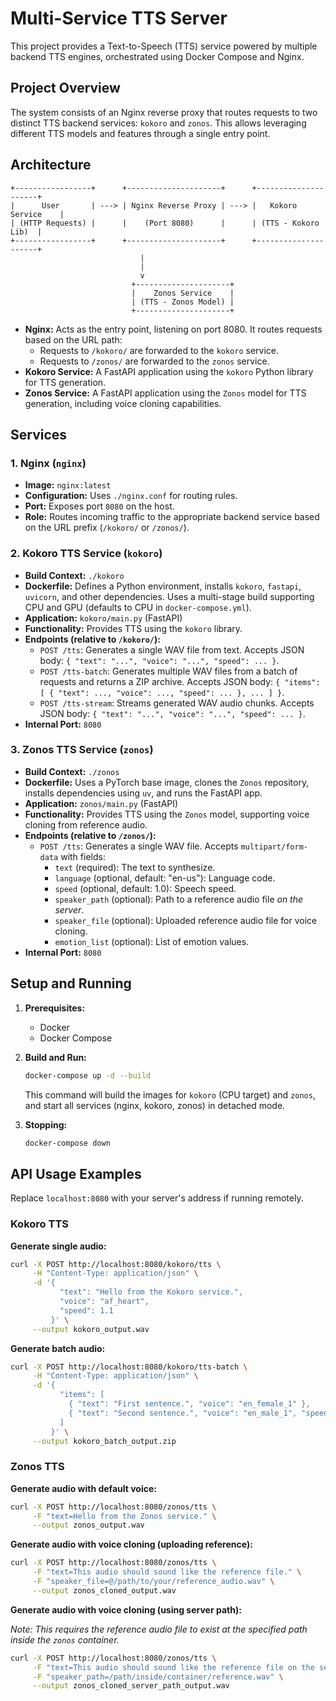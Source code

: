 # Multi-Service TTS Server

This project provides a Text-to-Speech (TTS) service powered by multiple backend TTS engines, orchestrated using Docker Compose and Nginx.

## Project Overview

The system consists of an Nginx reverse proxy that routes requests to two distinct TTS backend services: `kokoro` and `zonos`. This allows leveraging different TTS models and features through a single entry point.

## Architecture

```
+-----------------+      +---------------------+      +---------------------+
|      User       | ---> | Nginx Reverse Proxy | ---> |   Kokoro Service    |
| (HTTP Requests) |      |    (Port 8080)      |      | (TTS - Kokoro Lib)  |
+-----------------+      +---------------------+      +---------------------+
                             |
                             |
                             v
                           +---------------------+
                           |    Zonos Service    |
                           | (TTS - Zonos Model) |
                           +---------------------+
```

-   **Nginx:** Acts as the entry point, listening on port 8080. It routes requests based on the URL path:
    -   Requests to `/kokoro/` are forwarded to the `kokoro` service.
    -   Requests to `/zonos/` are forwarded to the `zonos` service.
-   **Kokoro Service:** A FastAPI application using the `kokoro` Python library for TTS generation.
-   **Zonos Service:** A FastAPI application using the `Zonos` model for TTS generation, including voice cloning capabilities.

## Services

### 1. Nginx (`nginx`)

-   **Image:** `nginx:latest`
-   **Configuration:** Uses `./nginx.conf` for routing rules.
-   **Port:** Exposes port `8080` on the host.
-   **Role:** Routes incoming traffic to the appropriate backend service based on the URL prefix (`/kokoro/` or `/zonos/`).

### 2. Kokoro TTS Service (`kokoro`)

-   **Build Context:** `./kokoro`
-   **Dockerfile:** Defines a Python environment, installs `kokoro`, `fastapi`, `uvicorn`, and other dependencies. Uses a multi-stage build supporting CPU and GPU (defaults to CPU in `docker-compose.yml`).
-   **Application:** `kokoro/main.py` (FastAPI)
-   **Functionality:** Provides TTS using the `kokoro` library.
-   **Endpoints (relative to `/kokoro/`):**
    -   `POST /tts`: Generates a single WAV file from text. Accepts JSON body: `{ "text": "...", "voice": "...", "speed": ... }`.
    -   `POST /tts-batch`: Generates multiple WAV files from a batch of requests and returns a ZIP archive. Accepts JSON body: `{ "items": [ { "text": ..., "voice": ..., "speed": ... }, ... ] }`.
    -   `POST /tts-stream`: Streams generated WAV audio chunks. Accepts JSON body: `{ "text": "...", "voice": "...", "speed": ... }`.
-   **Internal Port:** `8080`

### 3. Zonos TTS Service (`zonos`)

-   **Build Context:** `./zonos`
-   **Dockerfile:** Uses a PyTorch base image, clones the `Zonos` repository, installs dependencies using `uv`, and runs the FastAPI app.
-   **Application:** `zonos/main.py` (FastAPI)
-   **Functionality:** Provides TTS using the `Zonos` model, supporting voice cloning from reference audio.
-   **Endpoints (relative to `/zonos/`):**
    -   `POST /tts`: Generates a single WAV file. Accepts `multipart/form-data` with fields:
        -   `text` (required): The text to synthesize.
        -   `language` (optional, default: "en-us"): Language code.
        -   `speed` (optional, default: 1.0): Speech speed.
        -   `speaker_path` (optional): Path to a reference audio file *on the server*.
        -   `speaker_file` (optional): Uploaded reference audio file for voice cloning.
        -   `emotion_list` (optional): List of emotion values.
-   **Internal Port:** `8080`

## Setup and Running

1.  **Prerequisites:**
    -   Docker
    -   Docker Compose

2.  **Build and Run:**
    ```bash
    docker-compose up -d --build
    ```
    This command will build the images for `kokoro` (CPU target) and `zonos`, and start all services (nginx, kokoro, zonos) in detached mode.

3.  **Stopping:**
    ```bash
    docker-compose down
    ```

## API Usage Examples

Replace `localhost:8080` with your server's address if running remotely.

### Kokoro TTS

**Generate single audio:**

```bash
curl -X POST http://localhost:8080/kokoro/tts \
     -H "Content-Type: application/json" \
     -d '{
           "text": "Hello from the Kokoro service.",
           "voice": "af_heart",
           "speed": 1.1
         }' \
     --output kokoro_output.wav
```

**Generate batch audio:**

```bash
curl -X POST http://localhost:8080/kokoro/tts-batch \
     -H "Content-Type: application/json" \
     -d '{
           "items": [
             { "text": "First sentence.", "voice": "en_female_1" },
             { "text": "Second sentence.", "voice": "en_male_1", "speed": 0.9 }
           ]
         }' \
     --output kokoro_batch_output.zip
```

### Zonos TTS

**Generate audio with default voice:**

```bash
curl -X POST http://localhost:8080/zonos/tts \
     -F "text=Hello from the Zonos service." \
     --output zonos_output.wav
```

**Generate audio with voice cloning (uploading reference):**

```bash
curl -X POST http://localhost:8080/zonos/tts \
     -F "text=This audio should sound like the reference file." \
     -F "speaker_file=@/path/to/your/reference_audio.wav" \
     --output zonos_cloned_output.wav
```

**Generate audio with voice cloning (using server path):**

*Note: This requires the reference audio file to exist at the specified path *inside* the `zonos` container.*

```bash
curl -X POST http://localhost:8080/zonos/tts \
     -F "text=This audio should sound like the reference file on the server." \
     -F "speaker_path=/path/inside/container/reference.wav" \
     --output zonos_cloned_server_path_output.wav
